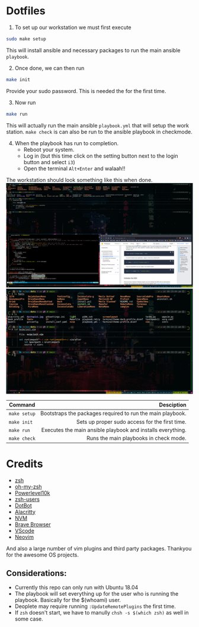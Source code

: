 # Dotfiles

1. To set up our workstation we must first execute

```bash
sudo make setup
```

This will install ansible and necessary packages to run the main ansible `playbook`.

2. Once done, we can then run

```bash
make init
```
Provide your sudo password. This is needed the for the first time.

3. Now run

```bash
make run
```
This will actually run the main ansible `playbook.yml` that will setup the work station.
`make check` is can also be run to the ansible playbook in checkmode.

4. When the playbook has run to completion.
    - Reboot your system.
    - Log in (but this time click on the setting button next to the login button and select `i3`)
    - Open the terminal `Alt+Enter` and walaah!!

The workstation should look something like this when done.
![fig1](images/dotsmulti.png)
![fig2](images/dotfiles.png)

| Command      |                                                  Desciption |
| ------------ | ----------------------------------------------------------: |
| `make setup` |  Bootstraps the packages required to run the main playbook. |
| `make init`  |              Sets up proper sudo access for the first time. |
| `make run`   | Executes the main ansible playbook and installs everything. |
| `make check` |                      Runs the main playbooks in check mode. |

# Credits

- [zsh](https://www.zsh.org/)
- [oh-my-zsh](https://github.com/ohmyzsh/ohmyzsh)
- [Powerlevel10k](https://github.com/romkatv/powerlevel10k)
- [zsh-users](https://github.com/zsh-users)
- [DotBot](https://github.com/anishathalye/dotbot)
- [Alacritty](https://github.com/alacritty/alacritty)
- [NVM](https://github.com/nvm-sh/nvm)
- [Brave Browser](https://brave.com/)
- [VScode](https://code.visualstudio.com/)
- [Neovim](https://github.com/neovim/neovim)

And also a large number of vim plugins and third party packages. Thankyou for the awesome OS projects.

## Considerations:

- Currently this repo can only run with Ubuntu 18.04
- The playbook will set everything up for the user who is running the playbook. Basically for the $(whoami) user.
- Deoplete may require running `:UpdateRemotePlugins` the first time.
- If `zsh` doesn't start, we have to manully `chsh -s $(which zsh)`  as well in some case.
